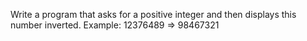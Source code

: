 Write a program that asks for a positive integer and then displays this number inverted.
Example:
12376489
=> 98467321